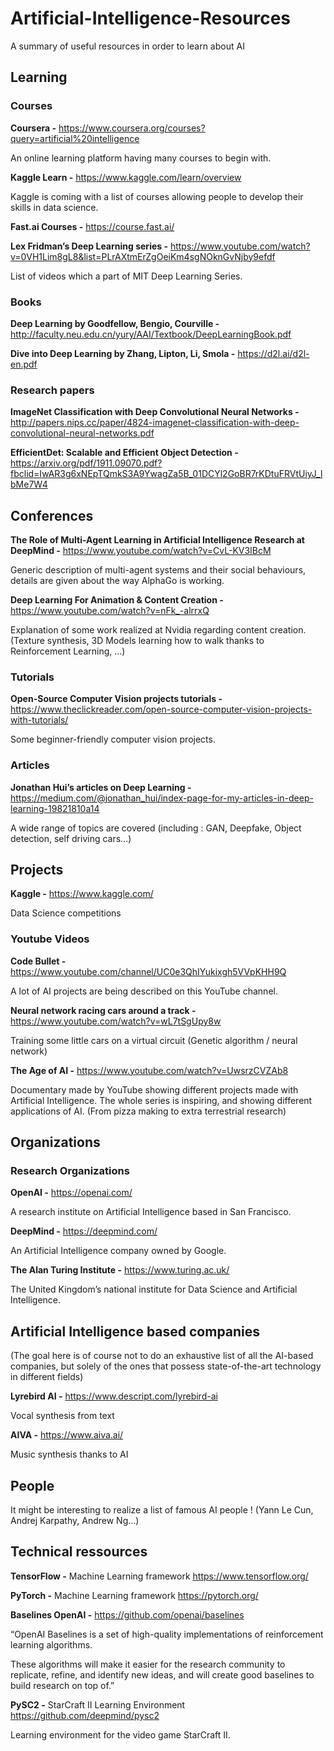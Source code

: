 # Artificial-Intelligence-Resources
A summary of useful resources in order to learn about AI



## Learning

### Courses

**Coursera -** https://www.coursera.org/courses?query=artificial%20intelligence

An online learning platform having many courses to begin with. 	

**Kaggle Learn -** https://www.kaggle.com/learn/overview

Kaggle is coming with a list of courses allowing people to develop their skills in data science.  

**Fast.ai Courses -** https://course.fast.ai/



**Lex Fridman’s Deep Learning series -** https://www.youtube.com/watch?v=0VH1Lim8gL8&list=PLrAXtmErZgOeiKm4sgNOknGvNjby9efdf

List of videos which a part of MIT Deep Learning Series.

### Books

**Deep Learning by Goodfellow, Bengio, Courville -**
http://faculty.neu.edu.cn/yury/AAI/Textbook/DeepLearningBook.pdf

**Dive into Deep Learning by Zhang, Lipton, Li, Smola -**
https://d2l.ai/d2l-en.pdf

### Research papers

**ImageNet Classification with Deep Convolutional Neural Networks -** http://papers.nips.cc/paper/4824-imagenet-classification-with-deep-convolutional-neural-networks.pdf

**EfficientDet: Scalable and Efficient Object Detection -** https://arxiv.org/pdf/1911.09070.pdf?fbclid=IwAR3g6xNEpTQmkS3A9YwagZa5B_01DCYl2GoBR7rKDtuFRVtUiyJ_lbMe7W4

## Conferences

**The Role of Multi-Agent Learning in Artificial Intelligence Research at DeepMind -** https://www.youtube.com/watch?v=CvL-KV3IBcM

Generic description of multi-agent systems and their social behaviours, details are given about the way AlphaGo is working.

**Deep Learning For Animation & Content Creation -** https://www.youtube.com/watch?v=nFk_-alrrxQ

Explanation of some work realized at Nvidia regarding content creation. (Texture synthesis, 3D Models learning how to walk thanks to Reinforcement Learning, …)

### Tutorials

**Open-Source Computer Vision projects tutorials -** https://www.theclickreader.com/open-source-computer-vision-projects-with-tutorials/

Some beginner-friendly computer vision projects. 


### Articles

**Jonathan Hui’s articles on Deep Learning -** https://medium.com/@jonathan_hui/index-page-for-my-articles-in-deep-learning-19821810a14

A wide range of topics are covered (including : GAN, Deepfake, Object detection, self driving cars…)



## Projects

**Kaggle -** https://www.kaggle.com/

Data Science competitions


### Youtube Videos

**Code Bullet -** https://www.youtube.com/channel/UC0e3QhIYukixgh5VVpKHH9Q

A lot of AI projects are being described on this YouTube channel.

**Neural network racing cars around a track -** https://www.youtube.com/watch?v=wL7tSgUpy8w

Training some little cars on a virtual circuit (Genetic algorithm / neural network)

**The Age of AI -** https://www.youtube.com/watch?v=UwsrzCVZAb8

Documentary made by YouTube showing different projects made with Artificial Intelligence. The whole series is inspiring, and showing different applications of AI. (From pizza making to extra terrestrial research)



## Organizations

### Research Organizations

**OpenAI -** https://openai.com/

A research institute on Artificial Intelligence based in San Francisco.

**DeepMind -** https://deepmind.com/

An Artificial Intelligence company owned by Google. 

**The Alan Turing Institute -** https://www.turing.ac.uk/

The United Kingdom’s national institute for Data Science and Artificial Intelligence. 

## Artificial Intelligence based companies
(The goal here is of course not to do an exhaustive list of all the AI-based companies, but solely of the ones that possess state-of-the-art technology in different fields)

**Lyrebird AI -** https://www.descript.com/lyrebird-ai

Vocal synthesis from text


**AIVA -** https://www.aiva.ai/

Music synthesis thanks to AI



## People

It might be interesting to realize a list of famous AI people ! (Yann Le Cun, Andrej Karpathy, Andrew Ng…)

## Technical ressources

**TensorFlow -** Machine Learning framework https://www.tensorflow.org/

**PyTorch -** Machine Learning framework https://pytorch.org/

**Baselines OpenAI -** https://github.com/openai/baselines

“OpenAI Baselines is a set of high-quality implementations of reinforcement learning algorithms.

These algorithms will make it easier for the research community to replicate, refine, and identify new ideas, and will create good baselines to build research on top of.”


**PySC2 -** StarCraft II Learning Environment https://github.com/deepmind/pysc2

Learning environment for the video game StarCraft II. 
